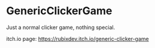 # GenericClickerGame
Just a normal clicker game, nothing special.

itch.io page: https://rubixdev.itch.io/generic-clicker-game
